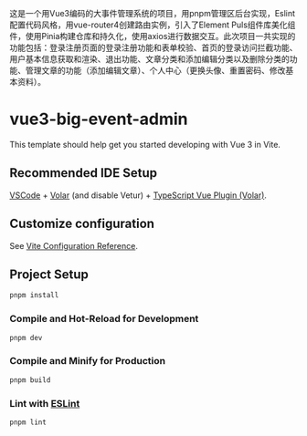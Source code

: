 这是一个用Vue3编码的大事件管理系统的项目，用pnpm管理区后台实现，Eslint配置代码风格，用vue-router4创建路由实例，引入了Element Puls组件库美化组件，使用Pinia构建仓库和持久化，使用axios进行数据交互。此次项目一共实现的功能包括：登录注册页面的登录注册功能和表单校验、首页的登录访问拦截功能、用户基本信息获取和渲染、退出功能、文章分类和添加编辑分类以及删除分类的功能、管理文章的功能（添加编辑文章）、个人中心（更换头像、重置密码、修改基本资料）。





# vue3-big-event-admin

This template should help get you started developing with Vue 3 in Vite.

## Recommended IDE Setup

[VSCode](https://code.visualstudio.com/) + [Volar](https://marketplace.visualstudio.com/items?itemName=Vue.volar) (and disable Vetur) + [TypeScript Vue Plugin (Volar)](https://marketplace.visualstudio.com/items?itemName=Vue.vscode-typescript-vue-plugin).

## Customize configuration

See [Vite Configuration Reference](https://vitejs.dev/config/).

## Project Setup

```sh
pnpm install
```

### Compile and Hot-Reload for Development

```sh
pnpm dev
```

### Compile and Minify for Production

```sh
pnpm build
```

### Lint with [ESLint](https://eslint.org/)

```sh
pnpm lint
```
